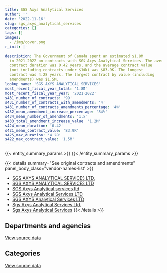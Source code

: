 ```yaml
---
title: SGS Axys Analytical Services
author: ''
date: '2022-11-16'
slug: sgs_axys_analytical_services
categories: []
tags: []
images:
  - /img/cover.png
r_init: |-
  
description: The Government of Canada spent an estimated $1.8M
  in 2021-2022 on contracts with SGS Axys Analytical Services. The average
  contract duration was 0.42 years, and the average contract value
  (not including contracts under $10k) was $83.9K. The longest
  contract was 4.28 years. The largest contract by value (including
  amendments) was $1.5M.
lookup_name: 'SGS AXYS ANALYTICAL SERVICES'
most_recent_fiscal_year_total: '1.8M'
most_recent_fiscal_year_year: '2021-2022'
s431_number_of_contracts: '99'
s431_number_of_contracts_with_amendments: '4'
s431_number_of_contracts_amendments_percentage: '4%'
s432_mean_amendment_increase_percentage: '84%'
s434_mean_number_of_amendments: '1.5'
s433_total_amendment_increase_value: '1.2M'
s424_mean_duration: '0.42'
s421_mean_contract_value: '83.9K'
s425_max_duration: '4.28'
s422_max_contract_value: '1.5M'
---
```


<script src="/rmarkdown-libs/htmlwidgets/htmlwidgets.js"></script>
<link href="/rmarkdown-libs/datatables-css/datatables-crosstalk.css" rel="stylesheet" />
<script src="/rmarkdown-libs/datatables-binding/datatables.js"></script>
<script src="/rmarkdown-libs/jquery/jquery-3.6.0.min.js"></script>
<link href="/rmarkdown-libs/dt-core-bootstrap/css/dataTables.bootstrap.min.css" rel="stylesheet" />
<link href="/rmarkdown-libs/dt-core-bootstrap/css/dataTables.bootstrap.extra.css" rel="stylesheet" />
<script src="/rmarkdown-libs/dt-core-bootstrap/js/jquery.dataTables.min.js"></script>
<script src="/rmarkdown-libs/dt-core-bootstrap/js/dataTables.bootstrap.min.js"></script>
<link href="/rmarkdown-libs/crosstalk/css/crosstalk.min.css" rel="stylesheet" />
<script src="/rmarkdown-libs/crosstalk/js/crosstalk.min.js"></script>
<script src="/rmarkdown-libs/htmlwidgets/htmlwidgets.js"></script>
<link href="/rmarkdown-libs/datatables-css/datatables-crosstalk.css" rel="stylesheet" />
<script src="/rmarkdown-libs/datatables-binding/datatables.js"></script>
<script src="/rmarkdown-libs/jquery/jquery-3.6.0.min.js"></script>
<link href="/rmarkdown-libs/dt-core-bootstrap/css/dataTables.bootstrap.min.css" rel="stylesheet" />
<link href="/rmarkdown-libs/dt-core-bootstrap/css/dataTables.bootstrap.extra.css" rel="stylesheet" />
<script src="/rmarkdown-libs/dt-core-bootstrap/js/jquery.dataTables.min.js"></script>
<script src="/rmarkdown-libs/dt-core-bootstrap/js/dataTables.bootstrap.min.js"></script>
<link href="/rmarkdown-libs/crosstalk/css/crosstalk.min.css" rel="stylesheet" />
<script src="/rmarkdown-libs/crosstalk/js/crosstalk.min.js"></script>

{{< entity_summary_params >}}
{{< /entity_summary_params >}}

{{< details summary="See original contracts and amendments" panel_body_class="vendor-names-list" >}}
- [SGS AXYS ANALYTICAL SERVICES LTD.](https://search.open.canada.ca/en/ct/?sort=contract_value_f%20desc&page=1&search_text=%22SGS%20AXYS%20ANALYTICAL%20SERVICES%20LTD.%22)
- [SGS AXYS ANALYTICAL SERVICES LTD](https://search.open.canada.ca/en/ct/?sort=contract_value_f%20desc&page=1&search_text=%22SGS%20AXYS%20ANALYTICAL%20SERVICES%20LTD%22)
- [SGS Axys Analytical services ltd](https://search.open.canada.ca/en/ct/?sort=contract_value_f%20desc&page=1&search_text=%22SGS%20Axys%20Analytical%20services%20ltd%22)
- [SGS Axys Analytical Services LTD](https://search.open.canada.ca/en/ct/?sort=contract_value_f%20desc&page=1&search_text=%22SGS%20Axys%20Analytical%20Services%20LTD%22)
- [SGS AXYS Analytical Services LTD](https://search.open.canada.ca/en/ct/?sort=contract_value_f%20desc&page=1&search_text=%22SGS%20AXYS%20Analytical%20Services%20LTD%22)
- [Sgs Axys Analytical Services Ltd.](https://search.open.canada.ca/en/ct/?sort=contract_value_f%20desc&page=1&search_text=%22Sgs%20Axys%20Analytical%20Services%20Ltd.%22)
- [Sgs Axys Analytical Services](https://search.open.canada.ca/en/ct/?sort=contract_value_f%20desc&page=1&search_text=%22Sgs%20Axys%20Analytical%20Services%22)
{{< /details >}}

## Departments and agencies

<div id="htmlwidget-1" style="width:100%;height:auto;" class="datatables html-widget"></div>
<script type="application/json" data-for="htmlwidget-1">{"x":{"style":"bootstrap","filter":"none","vertical":false,"data":[["<a href=\"/departments/dfo-mpo/\">Fisheries and Oceans Canada<\/a>","<a href=\"/departments/dnd-mdn/\">National Defence<\/a>","<a href=\"/departments/ec/\">Environment and Climate Change Canada<\/a>","<a href=\"/departments/pc/\">Parks Canada<\/a>"],[84687.75,46141.4,864076.73,null],[369597.5,60385.5,919833.59,null],[706387.9,72765,934262.46,24816.75],[1188077.22,null,595333.33,null]],"container":"<table class=\"table table-striped table-hover row-border order-column display\">\n  <thead>\n    <tr>\n      <th>Department<\/th>\n      <th>2018-2019<\/th>\n      <th>2019-2020<\/th>\n      <th>2020-2021<\/th>\n      <th>2021-2022<\/th>\n    <\/tr>\n  <\/thead>\n<\/table>","options":{"order":[[4,"desc"]],"pageLength":10,"autoWidth":true,"columnDefs":[{"targets":1,"render":"function(data, type, row, meta) {\n    return type !== 'display' ? data : DTWidget.formatCurrency(data, \"$\", 2, 3, \",\", \".\", true, null);\n  }"},{"targets":2,"render":"function(data, type, row, meta) {\n    return type !== 'display' ? data : DTWidget.formatCurrency(data, \"$\", 2, 3, \",\", \".\", true, null);\n  }"},{"targets":3,"render":"function(data, type, row, meta) {\n    return type !== 'display' ? data : DTWidget.formatCurrency(data, \"$\", 2, 3, \",\", \".\", true, null);\n  }"},{"targets":4,"render":"function(data, type, row, meta) {\n    return type !== 'display' ? data : DTWidget.formatCurrency(data, \"$\", 2, 3, \",\", \".\", true, null);\n  }"},{"width":"16%","targets":[1,2,3,4]},{"className":"dt-right","targets":[1,2,3,4]}],"orderClasses":false}},"evals":["options.columnDefs.0.render","options.columnDefs.1.render","options.columnDefs.2.render","options.columnDefs.3.render"],"jsHooks":[]}</script>
<p class="text-right">
<a href="https://github.com/GoC-Spending/contracts-data/tree/main/data/out/vendors/sgs_axys_analytical_services/summary_by_fiscal_year_by_department.csv" class="source-data-link btn btn-link">View source data</a>
</p>

## Categories

<div id="htmlwidget-2" style="width:100%;height:auto;" class="datatables html-widget"></div>
<script type="application/json" data-for="htmlwidget-2">{"x":{"style":"bootstrap","filter":"none","vertical":false,"data":[["<a href=\"/categories/facilities_and_construction/\">Facilities and construction<\/a>","<a href=\"/categories/professional_services/\">Professional services<\/a>","<a href=\"/categories/medical/\">Medical<\/a>","<a href=\"/categories/industrial_products_and_services/\">Industrial products and services<\/a>"],[null,948764.48,null,46141.4],[null,1289431.09,null,60385.5],[null,1665467.11,36907.5,35857.5],[23625,1759785.55,null,null]],"container":"<table class=\"table table-striped table-hover row-border order-column display\">\n  <thead>\n    <tr>\n      <th>Category<\/th>\n      <th>2018-2019<\/th>\n      <th>2019-2020<\/th>\n      <th>2020-2021<\/th>\n      <th>2021-2022<\/th>\n    <\/tr>\n  <\/thead>\n<\/table>","options":{"order":[[4,"desc"]],"dom":"t","pageLength":30,"autoWidth":true,"columnDefs":[{"targets":1,"render":"function(data, type, row, meta) {\n    return type !== 'display' ? data : DTWidget.formatCurrency(data, \"$\", 2, 3, \",\", \".\", true, null);\n  }"},{"targets":2,"render":"function(data, type, row, meta) {\n    return type !== 'display' ? data : DTWidget.formatCurrency(data, \"$\", 2, 3, \",\", \".\", true, null);\n  }"},{"targets":3,"render":"function(data, type, row, meta) {\n    return type !== 'display' ? data : DTWidget.formatCurrency(data, \"$\", 2, 3, \",\", \".\", true, null);\n  }"},{"targets":4,"render":"function(data, type, row, meta) {\n    return type !== 'display' ? data : DTWidget.formatCurrency(data, \"$\", 2, 3, \",\", \".\", true, null);\n  }"},{"width":"16%","targets":[1,2,3,4]},{"className":"dt-right","targets":[1,2,3,4]}],"orderClasses":false,"lengthMenu":[10,25,30,50,100]}},"evals":["options.columnDefs.0.render","options.columnDefs.1.render","options.columnDefs.2.render","options.columnDefs.3.render"],"jsHooks":[]}</script>
<p class="text-right">
<a href="https://github.com/GoC-Spending/contracts-data/tree/main/data/out/vendors/sgs_axys_analytical_services/summary_by_fiscal_year_by_category.csv" class="source-data-link btn btn-link">View source data</a>
</p>

